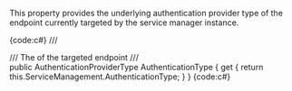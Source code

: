 This property provides the underlying authentication provider type of the endpoint currently targeted by the service manager instance.

{code:c#}
/// <summary>
/// The <see cref="AuthenticationProviderType"/> of the targeted endpoint
/// </summary>
public AuthenticationProviderType AuthenticationType
{
    get
    {
        return this.ServiceManagement.AuthenticationType;
    }
}
{code:c#}